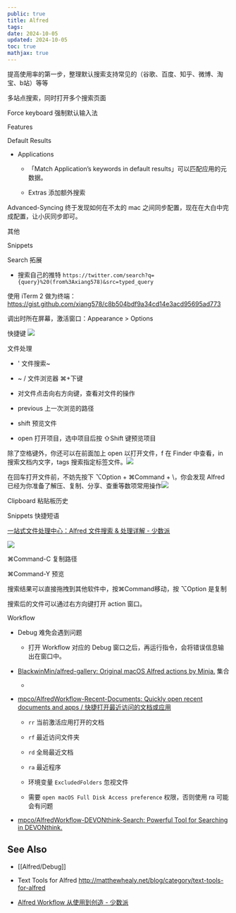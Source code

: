 ```yaml
---
public: true
title: Alfred
tags:
date: 2024-10-05
updated: 2024-10-05
toc: true
mathjax: true
---
```


提高使用率的第一步，整理默认搜索支持常见的（谷歌、百度、知乎、微博、淘宝、b站）等等

多站点搜索，同时打开多个搜索页面

Force keyboard 强制默认输入法

Features

Default Results

  + Applications

    + 「Match Application’s keywords in default results」可以匹配应用的元数据。

    + Extras 添加额外搜索

Advanced-Syncing 终于发现如何在不太的 mac 之间同步配置，现在在大白中完成配置，让小灰同步即可。

其他

Snippets

Search 拓展

  + 搜索自己的推特 `https://twitter.com/search?q={query}%20(from%3Axiang578)&src=typed_query`

使用 iTerm 2 做为终端：https://gist.github.com/xiang578/c8b504bdf9a34cd14e3acd95695ad773

调出时所在屏幕，激活窗口：Appearance > Options

快捷键 ![](https://media.xiang578.com/15715605464295.jpg)

文件处理

  + ' 文件搜索~

  + ~ / 文件浏览器 ⌘+下键

  + 对文件点击向右方向键，查看对文件的操作

  + previous 上一次浏览的路径

  + shift 预览文件

  + open 打开项目，选中项目后按 ⇧Shift 键预览项目

除了空格键外，你还可以在前面加上 open 以打开文件，f 在 Finder 中查看，in 搜索文档内文字，tags 搜索指定标签文件。![](https://media.xiang578.com/15715606181389.jpg)

在回车打开文件前，不妨先按下 ⌥Option + ⌘Command + \，你会发现 Alfred 已经为你准备了解压、复制、分享、查重等数项常用操作![](https://media.xiang578.com/15715607337375.jpg)

Clipboard 粘贴板历史

Snippets 快捷短语

[一站式文件处理中心：Alfred 文件搜索 & 处理详解 - 少数派](https://sspai.com/post/56175)

![](https://media.xiang578.com/15715591872216.jpg)

⌘Command-C 复制路径

⌘Command-Y 预览

搜索结果可以直接拖拽到其他软件中，按⌘Command移动，按 ⌥Option 是复制

搜索后的文件可以通过右方向键打开 action 窗口。

Workflow

  + Debug 难免会遇到问题

    + 打开 Workflow 对应的 Debug 窗口之后，再运行指令，会将错误信息输出在窗口中。

  + [BlackwinMin/alfred-gallery: Original macOS Alfred actions by Minja.](https://github.com/BlackwinMin/alfred-gallery) 集合

    + 

  + [mpco/AlfredWorkflow-Recent-Documents: Quickly open recent documents and apps / 快捷打开最近访问的文档或应用](https://github.com/mpco/AlfredWorkflow-Recent-Documents)

    + `rr` 当前激活应用打开的文档

    + `rf` 最近访问文件夹

    + `rd` 全局最近文档

    + `ra` 最近程序

    + 环境变量 `ExcludedFolders` 忽视文件

    + 需要 `open macOS Full Disk Access preference` 权限，否则使用 ra 可能会有问题

  + [mpco/AlfredWorkflow-DEVONthink-Search: Powerful Tool for Searching in DEVONthink.](https://github.com/mpco/AlfredWorkflow-DEVONthink-Search)

## See Also

  + [[Alfred/Debug]]

  + Text Tools for Alfred http://matthewhealy.net/blog/category/text-tools-for-alfred

  + [Alfred Workflow 从使用到创造 - 少数派](https://sspai.com/post/57648)

